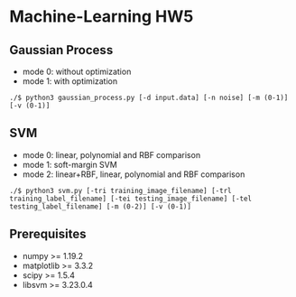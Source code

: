 # Machine-Learning HW5

## Gaussian Process
* mode 0: without optimization
* mode 1: with optimization
```shell script
./$ python3 gaussian_process.py [-d input.data] [-n noise] [-m (0-1)] [-v (0-1)]
```

## SVM
* mode 0: linear, polynomial and RBF comparison
* mode 1: soft-margin SVM
* mode 2: linear+RBF, linear, polynomial and RBF comparison
```shell script
./$ python3 svm.py [-tri training_image_filename] [-trl training_label_filename] [-tei testing_image_filename] [-tel testing_label_filename] [-m (0-2)] [-v (0-1)]
```

## Prerequisites
* numpy >= 1.19.2
* matplotlib >= 3.3.2
* scipy >= 1.5.4
* libsvm >= 3.23.0.4